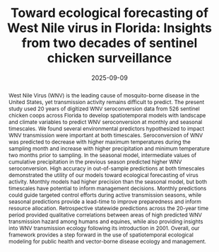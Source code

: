 ---
title: "Toward ecological forecasting of West Nile virus in Florida: Insights from two decades of sentinel chicken surveillance"

abstract: West Nile Virus (WNV) is the leading cause of mosquito-borne disease in the United States, yet transmission activity remains difficult to predict. The present study used 20 years of digitized WNV seroconversion data from 526 sentinel chicken coops across Florida to develop spatiotemporal models with landscape and climate variables to predict WNV seroconversion at monthly and seasonal timescales. We found several environmental predictors hypothesized to impact WNV transmission were important at both timescales. Seroconversion of WNV was predicted to decrease with higher maximum temperatures during the sampling month and increase with higher precipitation and minimum temperature two months prior to sampling. In the seasonal model, intermediate values of cumulative precipitation in the previous season predicted higher WNV seroconversion. High accuracy in out-of-sample predictions at both timescales demonstrated the utility of our models toward ecological forecasting of virus activity. Monthly models had higher precision than the seasonal model, but both timescales have potential to inform management decisions. Monthly predictions could guide targeted control efforts during active transmission seasons, while seasonal predictions provide a lead-time to improve preparedness and inform resource allocation. Retrospective statewide predictions across the 20-year time period provided qualitative correlations between areas of high predicted WNV transmission hazard among humans and equines, while also providing insights into WNV transmission ecology following its introduction in 2001. Overall, our framework provides a step forward in the use of spatiotemporal ecological modeling for public health and vector-borne disease ecology and management.

authors:
- admin
- V A Askshay
- Robert Guralnick
- Amely M Bauer
- Yasmin N Tavares
- Yesenia Sánchez
- James T Thorson
- Lindsay P Campbell

date: 2025-09-09

doi: "https://doi.org/10.1016/j.scitotenv.2025.180308"

image:
  caption: Florida WNV seroconversion surveillance program
  focal_point: ""
  preview_only: false

projects:
- geostatistical-modeling

publication: "***Science of the Total Environment***"
publication_short: 
publication_types:
- "2"
publishDate: "2025-09-09T00:00:00Z"

tags:
- Vector-born disease
- modeling
- distributions
- spatial scale

url_code: "https://github.com/Campbell-Lab-FMEL/wnv_chicken_forecasting"
# url_dataset: 
url_pdf: "https://drive.google.com/uc?export=download&id=18iC6ef6CvYbGusfIGgnw7IqjyQgmNUsc"
url_preprint: "https://doi.org/10.32942/X2QH09"
# url_poster:
# url_project:
# url_slides:
# url_source:
# url_video:

links:
- name: "PRESS: FMNH"
  url: "https://www.floridamuseum.ufl.edu/science/disease-experts-team-up-with-florida-museum-of-natural-history-to-create-a-forecast-for-west-nile-virus/"
---